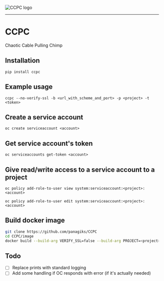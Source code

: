 ![CCPC logo](resources/images/ccpc_logo.jpg)

***

# CCPC
Chaotic Cable Pulling Chimp

## Installation

`pip install ccpc`

## Example usage

`ccpc --no-verify-ssl -b <url_with_scheme_and_port> -p <project> -t  <token>`

## Create a service account
`oc create serviceaccount <account>`

## Get service account's token
`oc serviceaccounts get-token <account>`

## Give read/write access to a service account to a project
`oc policy add-role-to-user view system:serviceaccount:<project>:<account>`

`oc policy add-role-to-user edit system:serviceaccount:<project>:<account>`

## Build docker image
```sh
git clone https://github.com/panagiks/CCPC
cd CCPC/image
docker build --build-arg VERIFY_SSL=false --build-arg PROJECT=<project> --build-arg BASE_URL=<url_with_scheme_and_port> --build-arg TOKEN=<token> .
```

## Todo

- [ ] Replace prints with standard logging
- [ ] Add some handling if OC responds with error (if it's actually needed)
